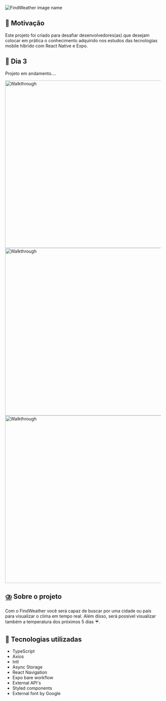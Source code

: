 ![FindWeather image name](https://user-images.githubusercontent.com/21963291/217072246-bbd3be73-db65-4646-9c84-04683910318b.png)


## :pushpin: Motivação

Este projeto foi criado para desafiar desenvolvedores(as) que desejam colocar em prática o conhecimento adquirido nos estudos das tecnologias mobile híbrido com React Native e Expo. 

## :construction_worker: Dia 3
Projeto em andamento....


<img width="540"   alt="Walkthrough" src="https://ik.imagekit.io/hld13bjzb1/1676680929980__Sss2xcee.jpg?ik-sdk-version=javascript-1.4.3&updatedAt=1676681078506"/>


<img width="540"   alt="Walkthrough" src="https://ik.imagekit.io/hld13bjzb1/findWeather_Screens/1676816997911_UobVkHQzBH.jpg?ik-sdk-version=javascript-1.4.3&updatedAt=1676817096275"/>

<img width="540"   alt="Walkthrough" src="https://ik.imagekit.io/hld13bjzb1/findWeather_Screens/2023-02-20-23-39-07-848_R6O9z_qfX.jpg?ik-sdk-version=javascript-1.4.3&updatedAt=1676947277166"/>



## :cloud_with_lightning_and_rain: Sobre o projeto

Com o FindWeather você será capaz de buscar por uma cidade ou país para visualizar o clima em tempo real. Além disso, será possível visualizar também a temperatura dos próximos 5 dias ☔️.



## :wrench: Tecnologias utilizadas

- TypeScript
- Axios
- Intl
- Async Storage
- React Navigation
- Expo bare workflow
- External API's
- Styled components
- External font by Google
  


